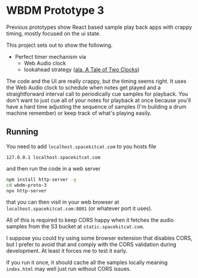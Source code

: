# WBDM Prototype 3

Previous prototypes show React based sample play back apps with crappy timing, mostly focused on the ui state.

This project sets out to show the following.

- Perfect timer mechanism via
  - Web Audio clock
  - lookahead strategy ([ala, A Tale of Two Clocks](https://www.html5rocks.com/en/tutorials/audio/scheduling/))

The code and the UI are really crappy, but the timing seems right. It uses the Web Audio clock to schedule when
notes get played and a straightforward interval call to periodically cue samples for playback. You don't want to
just cue all of your notes for playback at once because you'll have a hard time adjusting the sequence of samples
(I'm building a drum machine remember) or keep track of what's playing easily.


## Running

You need to add `localhost.spacekitcat.com` to you hosts file

```
127.0.0.1 localhost.spacekitcat.com
```

and then run the code in a web server

```bash
npm install http-server -g
cd wbdm-proto-3
npx http-server
```

that you can then visit in your web browser at `localhost.spacekitcat.com:8081` (or whatever port it uses).

All of this is required to keep CORS happy when it fetches the audio samples from the S3 bucket at `static.spacekitcat.com`.

I suppose you could try using some browser extension that disables CORS, but I prefer to avoid that and comply with the CORS validation during development. At least it forces me to test it early.

If you run it once, it should cache all the samples locally meaning `index.html` may well just run without CORS issues.
